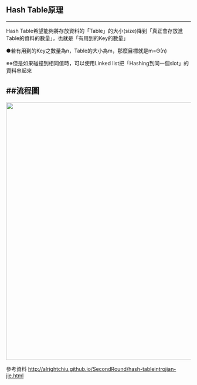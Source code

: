 ## Hash Table原理
----------------------------
Hash Table希望能夠將存放資料的「Table」的大小(size)降到「真正會存放進Table的資料的數量」，也就是「有用到的Key的數量」

●若有用到的Key之數量為n，Table的大小為m，那麼目標就是m=Θ(n)

※※但是如果碰撞到相同值時，可以使用Linked list把「Hashing到同一個slot」的資料串起來


##流程圖
-----------------------------
<img src="https://github.com/weberliao/Data-structure-and-Algorithm/blob/README.md/5.png" height='700' weight='550'>



參考資料
http://alrightchiu.github.io/SecondRound/hash-tableintrojian-jie.html


